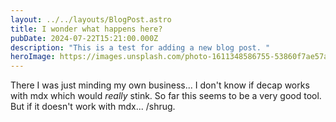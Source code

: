 ```yaml
---
layout: ../../layouts/BlogPost.astro
title: I wonder what happens here?
pubDate: 2024-07-22T15:21:00.000Z
description: "This is a test for adding a new blog post. "
heroImage: https://images.unsplash.com/photo-1611348586755-53860f7ae57a?w=800&auto=format&fit=crop&q=60&ixlib=rb-4.0.3&ixid=M3wxMjA3fDB8MHxzZWFyY2h8NHx8cGxhY2Vob2xkZXJ8ZW58MHx8MHx8fDA%3D
---
```

There I was just minding my own business... I don't know if decap works with mdx which would *really* stink. So far this seems to be a very good tool. But if it doesn't work with mdx... /shrug.
